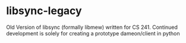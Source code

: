 libsync-legacy
==============

Old Version of libsync (formally libmew) written for CS 241. Continued development is solely for creating a prototype dameon/client in python